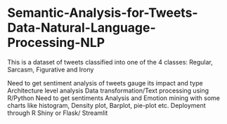 # Semantic-Analysis-for-Tweets-Data-Natural-Language-Processing-NLP
This is a dataset of tweets classified into one of the 4 classes: Regular, Sarcasm, Figurative and Irony

Need to get sentiment analysis of tweets gauge its impact and type Architecture level analysis
Data transformation/Text processing using R/Python
Need to get sentiments Analysis and Emotion mining with some charts like histogram, Density plot, Barplot, pie-plot etc.
Deployment through R Shiny or Flask/ Streamlit
